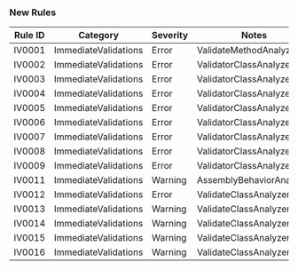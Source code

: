 ### New Rules

Rule ID | Category | Severity | Notes
--------|----------|----------|-------
IV0001 | ImmediateValidations | Error | ValidateMethodAnalyzer
IV0002 | ImmediateValidations | Error | ValidatorClassAnalyzer
IV0003 | ImmediateValidations | Error | ValidatorClassAnalyzer
IV0004 | ImmediateValidations | Error | ValidatorClassAnalyzer
IV0005 | ImmediateValidations | Error | ValidatorClassAnalyzer
IV0006 | ImmediateValidations | Error | ValidatorClassAnalyzer
IV0007 | ImmediateValidations | Error | ValidatorClassAnalyzer
IV0008 | ImmediateValidations | Error | ValidatorClassAnalyzer
IV0009 | ImmediateValidations | Error | ValidatorClassAnalyzer
IV0011 | ImmediateValidations | Warning | AssemblyBehaviorAnalyzer
IV0012 | ImmediateValidations | Error | ValidateClassAnalyzer
IV0013 | ImmediateValidations | Warning | ValidateClassAnalyzer
IV0014 | ImmediateValidations | Warning | ValidateClassAnalyzer
IV0015 | ImmediateValidations | Warning | ValidateClassAnalyzer
IV0016 | ImmediateValidations | Warning | ValidateClassAnalyzer
